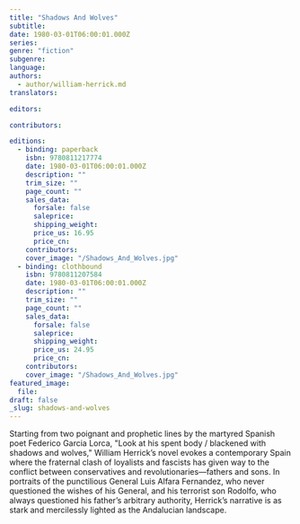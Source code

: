 ```yaml
---
title: "Shadows And Wolves"
subtitle:
date: 1980-03-01T06:00:01.000Z
series:
genre: "fiction"
subgenre:
language:
authors:
  - author/william-herrick.md
translators:

editors:

contributors:

editions:
  - binding: paperback
    isbn: 9780811217774
    date: 1980-03-01T06:00:01.000Z
    description: ""
    trim_size: ""
    page_count: ""
    sales_data:
      forsale: false
      saleprice:
      shipping_weight:
      price_us: 16.95
      price_cn:
    contributors:
    cover_image: "/Shadows_And_Wolves.jpg"
  - binding: clothbound
    isbn: 9780811207584
    date: 1980-03-01T06:00:01.000Z
    description: ""
    trim_size: ""
    page_count: ""
    sales_data:
      forsale: false
      saleprice:
      shipping_weight:
      price_us: 24.95
      price_cn:
    contributors:
    cover_image: "/Shadows_And_Wolves.jpg"
featured_image:
  file:
draft: false
_slug: shadows-and-wolves
---
```


Starting from two poignant and prophetic lines by the martyred Spanish poet Federico Garcia Lorca, "Look at his spent body / blackened with shadows and wolves," William Herrick’s novel evokes a contemporary Spain where the fraternal clash of loyalists and fascists has given way to the conflict between conservatives and revolutionaries––fathers and sons. In portraits of the punctilious General Luis Alfara Fernandez, who never questioned the wishes of his General, and his terrorist son Rodolfo, who always questioned his father’s arbitrary authority, Herrick’s narrative is as stark and mercilessly lighted as the Andalucian landscape.

